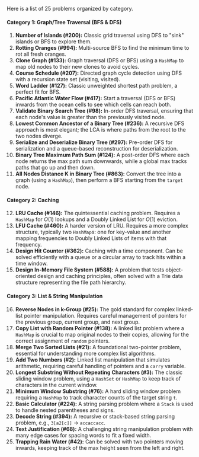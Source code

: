 
Here is a list of 25 problems organized by category.

#### Category 1: Graph/Tree Traversal (BFS & DFS)

1.  **Number of Islands (\#200):** Classic grid traversal using DFS to "sink" islands or BFS to explore them.
2.  **Rotting Oranges (\#994):** Multi-source BFS to find the minimum time to rot all fresh oranges.
3.  **Clone Graph (\#133):** Graph traversal (DFS or BFS) using a `HashMap` to map old nodes to their new clones to avoid cycles.
4.  **Course Schedule (\#207):** Directed graph cycle detection using DFS with a recursion state set (visiting, visited).
5.  **Word Ladder (\#127):** Classic unweighted shortest path problem, a perfect fit for BFS.
6.  **Pacific Atlantic Water Flow (\#417):** Start a traversal (DFS or BFS) inwards from the ocean cells to see which cells can reach both.
7.  **Validate Binary Search Tree (\#98):** In-order DFS traversal, ensuring that each node's value is greater than the previously visited node.
8.  **Lowest Common Ancestor of a Binary Tree (\#236):** A recursive DFS approach is most elegant; the LCA is where paths from the root to the two nodes diverge.
9.  **Serialize and Deserialize Binary Tree (\#297):** Pre-order DFS for serialization and a queue-based reconstruction for deserialization.
10. **Binary Tree Maximum Path Sum (\#124):** A post-order DFS where each node returns the max path sum downwards, while a global max tracks paths that go up and then down.
11. **All Nodes Distance K in Binary Tree (\#863):** Convert the tree into a graph (using a `HashMap`), then perform a BFS starting from the `target` node.

#### Category 2: Caching

12. **LRU Cache (\#146):** The quintessential caching problem. Requires a `HashMap` for $O(1)$ lookups and a Doubly Linked List for $O(1)$ eviction.
13. **LFU Cache (\#460):** A harder version of LRU. Requires a more complex structure, typically two `HashMap`s: one for key-value and another mapping frequencies to Doubly Linked Lists of items with that frequency.
14. **Design Hit Counter (\#362):** Caching with a time component. Can be solved efficiently with a queue or a circular array to track hits within a time window.
15. **Design In-Memory File System (\#588):** A problem that tests object-oriented design and caching principles, often solved with a Trie data structure representing the file path hierarchy.

#### Category 3: List & String Manipulation

16. **Reverse Nodes in k-Group (\#25):** The gold standard for complex linked-list pointer manipulation. Requires careful management of pointers for the previous group, current group, and next group.
17. **Copy List with Random Pointer (\#138):** A linked list problem where a `HashMap` is crucial to map original nodes to their copies, allowing for the correct assignment of `random` pointers.
18. **Merge Two Sorted Lists (\#21):** A foundational two-pointer problem, essential for understanding more complex list algorithms.
19. **Add Two Numbers (\#2):** Linked list manipulation that simulates arithmetic, requiring careful handling of pointers and a `carry` variable.
20. **Longest Substring Without Repeating Characters (\#3):** The classic sliding window problem, using a `HashSet` or `HashMap` to keep track of characters in the current window.
21. **Minimum Window Substring (\#76):** A hard sliding window problem requiring a `HashMap` to track character counts of the target string `t`.
22. **Basic Calculator (\#224):** A string parsing problem where a `Stack` is used to handle nested parentheses and signs.
23. **Decode String (\#394):** A recursive or stack-based string parsing problem, e.g., `3[a2[c]]` -\> `accaccacc`.
24. **Text Justification (\#68):** A challenging string manipulation problem with many edge cases for spacing words to fit a fixed width.
25. **Trapping Rain Water (\#42):** Can be solved with two pointers moving inwards, keeping track of the max height seen from the left and right.

